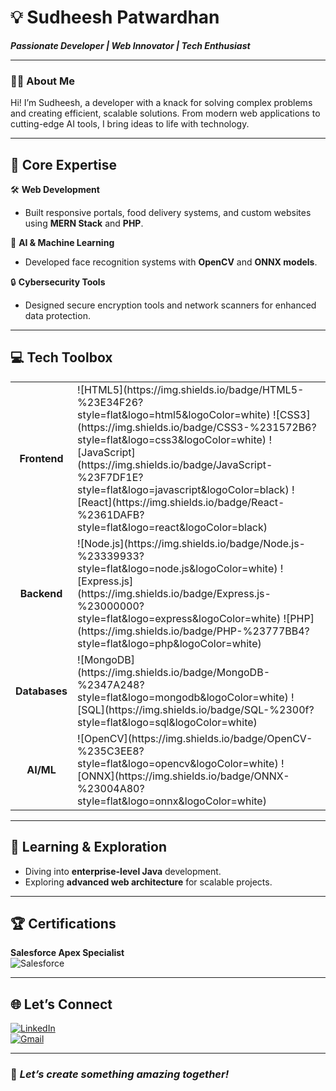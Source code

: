 # 💡 **Sudheesh Patwardhan**  
**_Passionate Developer | Web Innovator | Tech Enthusiast_**  

---

### **👨‍💻 About Me**  
Hi! I’m Sudheesh, a developer with a knack for solving complex problems and creating efficient, scalable solutions. From modern web applications to cutting-edge AI tools, I bring ideas to life with technology.  

---

## 🎯 **Core Expertise**  

🛠️ **Web Development**  
- Built responsive portals, food delivery systems, and custom websites using **MERN Stack** and **PHP**.  

🤖 **AI & Machine Learning**  
- Developed face recognition systems with **OpenCV** and **ONNX models**.  

🔒 **Cybersecurity Tools**  
- Designed secure encryption tools and network scanners for enhanced data protection.  

---

## 💻 **Tech Toolbox**  

<div align="center">  
  <table>
    <tr>
      <td align="center"><b>Frontend</b></td>
      <td>  
        ![HTML5](https://img.shields.io/badge/HTML5-%23E34F26?style=flat&logo=html5&logoColor=white)  
        ![CSS3](https://img.shields.io/badge/CSS3-%231572B6?style=flat&logo=css3&logoColor=white)  
        ![JavaScript](https://img.shields.io/badge/JavaScript-%23F7DF1E?style=flat&logo=javascript&logoColor=black)  
        ![React](https://img.shields.io/badge/React-%2361DAFB?style=flat&logo=react&logoColor=black)  
      </td>
    </tr>
    <tr>
      <td align="center"><b>Backend</b></td>
      <td>  
        ![Node.js](https://img.shields.io/badge/Node.js-%23339933?style=flat&logo=node.js&logoColor=white)  
        ![Express.js](https://img.shields.io/badge/Express.js-%23000000?style=flat&logo=express&logoColor=white)  
        ![PHP](https://img.shields.io/badge/PHP-%23777BB4?style=flat&logo=php&logoColor=white)  
      </td>
    </tr>
    <tr>
      <td align="center"><b>Databases</b></td>
      <td>  
        ![MongoDB](https://img.shields.io/badge/MongoDB-%2347A248?style=flat&logo=mongodb&logoColor=white)  
        ![SQL](https://img.shields.io/badge/SQL-%2300f?style=flat&logo=sql&logoColor=white)  
      </td>
    </tr>
    <tr>
      <td align="center"><b>AI/ML</b></td>
      <td>  
        ![OpenCV](https://img.shields.io/badge/OpenCV-%235C3EE8?style=flat&logo=opencv&logoColor=white)  
        ![ONNX](https://img.shields.io/badge/ONNX-%23004A80?style=flat&logo=onnx&logoColor=white)  
      </td>
    </tr>
  </table>  
</div>  

---

## 🌱 **Learning & Exploration**  

- Diving into **enterprise-level Java** development.  
- Exploring **advanced web architecture** for scalable projects.  

---

## 🏆 **Certifications**  

**Salesforce Apex Specialist**  
![Salesforce](https://img.shields.io/badge/Apex_Specialist-%2300A1E0?style=flat&logo=salesforce&logoColor=white)  

---

## 🌐 **Let’s Connect**  

[![LinkedIn](https://img.shields.io/badge/LinkedIn-%230077B5?style=flat&logo=linkedin&logoColor=white)](https://www.linkedin.com/in/sudheesh23)  
[![Gmail](https://img.shields.io/badge/Gmail-%23D14836?style=flat&logo=gmail&logoColor=white)](mailto:patwardhansudheesh@gmail.com)  

---

### 🚀 *Let’s create something amazing together!*  
